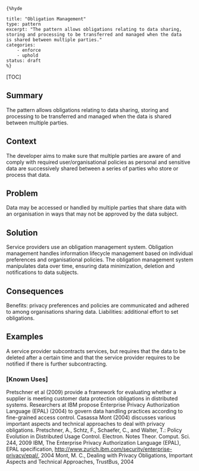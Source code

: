     {%hyde

    title: "Obligation Management"
    type: pattern
    excerpt: "The pattern allows obligations relating to data sharing,
    storing and processing to be transferred and managed when the data
    is shared between multiple parties."
    categories: 
        - enforce
        - uphold
    status: draft
    %}

[TOC]

<!--### [Also Known As]-->
<!-- All other names the pattern is known by.-->



## Summary
<!-- One short paragraph summarising the pattern.-->

The pattern allows obligations relating to data sharing, storing and
processing to be transferred and managed when the data is shared
between multiple parties.

## Context
<!-- The situations in which the pattern may apply.-->

The developer aims to make sure that multiple parties are aware of and
comply with required user/organisational policies as personal and
sensitive data are successively shared between a series of parties who
store or process that data.

## Problem
<!-- The problem a pattern addresses, including a list of forces describing why a problem might be difficult to solve.-->

Data may be accessed or handled by multiple parties that share data
with an organisation in ways that may not be approved by the data
subject.

## Solution
<!-- A concise description of how the pattern addresses the problem.-->

Service providers use an obligation management system. Obligation
management handles information lifecycle management based on
individual preferences and organisational policies. The obligation
management system manipulates data over time, ensuring data
minimization, deletion and notifications to data subjects.

<!--### [Structure]-->
<!--A detailed specification of the structural aspects of the pattern. A class diagram if applicable.-->



<!--### [Implementation]-->
<!--Guidelines for implementing the pattern; code fragments; suggested PETS; policy fragments.-->



## Consequences
<!--The advantages (benefits) and disadvantages (liabilities) of applying the pattern.-->



<!--constraints and consequences-->
Benefits: privacy preferences and policies are communicated and adhered
to among organisations sharing data. Liabilities: additional effort to
set obligations.

<!--### [Constraints]-->
<!-- limitations as a consequence of applying the pattern.-->



## Examples
<!--Motivational example to see how the pattern is applied.-->

A service provider subcontracts services, but requires that the data
to be deleted after a certain time and that the service provider
requires to be notified if there is further subcontracting.

### [Known Uses]
<!-- Pointers to various applications of the pattern.-->

Pretschner et al (2009) provide a framework for evaluating whether a
supplier is meeting customer data protection obligations in
distributed systems. Researchers at IBM propose Enterprise Privacy
Authorization Language (EPAL) (2004) to govern data handling practices
according to fine-grained access control. Casassa Mont (2004) discusses
various important aspects and technical approaches to deal with
privacy obligations. Pretschner, A., Schtz, F., Schaefer, C., and
Walter, T.: Policy Evolution in Distributed Usage Control. Electron.
Notes Theor. Comput. Sci. 244, 2009 IBM, The Enterprise Privacy
Authorization Language (EPAL), EPAL specification,
http://www.zurich.ibm.com/security/enterprise-privacy/epal/, 2004
Mont, M. C., Dealing with Privacy Obligations, Important Aspects and
Technical Approaches, TrustBus, 2004

<!--## See Also-->
<!-- Any pointers to relevant information, not contained in the subfields below.-->



<!--### [Related Patterns]-->
<!-- Supporting and conflicting patterns-->



<!--### [Sources]-->
<!-- References to the original source of the pattern.-->



<!--## General Comments-->
<!-- Separate discussion on the pattern.-->



<!--## Tags-->
<!-- User definable descriptors for additional correlation.-->


